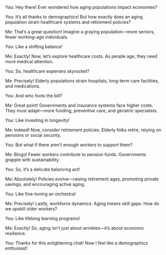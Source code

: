 You: Hey there! Ever wondered how aging populations impact economies?

You: It’s all thanks to demographics! But how exactly does an aging population strain healthcare systems and retirement policies?

Me: That’s a great question! Imagine a graying population—more seniors, fewer working-age individuals.

You: Like a shifting balance!

Me: Exactly! Now, let’s explore healthcare costs. As people age, they need more medical attention.

You: So, healthcare expenses skyrocket?

Me: Precisely! Elderly populations strain hospitals, long-term care facilities, and medications.

You: And who foots the bill?

Me: Great point! Governments and insurance systems face higher costs. They must adapt—more funding, preventive care, and geriatric specialists.

You: Like investing in longevity!

Me: Indeed! Now, consider retirement policies. Elderly folks retire, relying on pensions or social security.

You: But what if there aren’t enough workers to support them?

Me: Bingo! Fewer workers contribute to pension funds. Governments grapple with sustainability.

You: So, it’s a delicate balancing act!

Me: Absolutely! Policies evolve—raising retirement ages, promoting private savings, and encouraging active aging.

You: Like fine-tuning an orchestra!

Me: Precisely! Lastly, workforce dynamics. Aging means skill gaps. How do we upskill older workers?

You: Like lifelong learning programs!

Me: Exactly! So, aging isn’t just about wrinkles—it’s about economic resilience.

You: Thanks for this enlightening chat! Now I feel like a demographics enthusiast!
